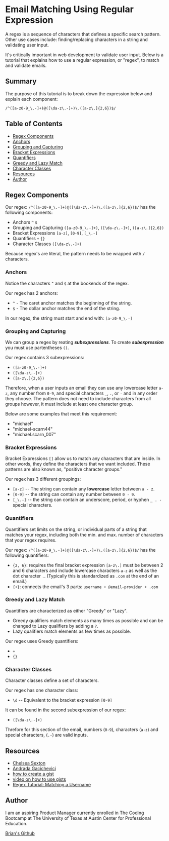 # Email Matching Using Regular Expression

A regex is a sequence of characters that defines a specific search pattern. Other use cases include: finding/replacing characters in a string and validating user input.

It's critically important in web development to validate user input. Below is a tutorial that explains how to use a regular expression, or "regex", to match and validate emails.

## Summary

The purpose of this tutorial is to break down the expression below and explain each component:

`/^([a-z0-9_\.-]+)@([\da-z\.-]+)\.([a-z\.]{2,6})$/` 


## Table of Contents

- [Regex Components](#regex-components)
- [Anchors](#anchors)
- [Grouping and Capturing](#grouping-and-capturing)
- [Bracket Expressions](#bracket-expressions)
- [Quantifiers](#quantifiers)
- [Greedy and Lazy Match](#greedy-and-lazy-match)
- [Character Classes](#character-classes)
- [Resources](#resources)
- [Author](#author)

## Regex Components

Our regex: `/^([a-z0-9_\.-]+)@([\da-z\.-]+)\.([a-z\.]{2,6})$/` has the following components:
- Anchors `^` `$`
- Grouping and Capturing `([a-z0-9_\.-]+)`, `([\da-z\.-]+)`, `([a-z\.]{2,6})`
- Bracket Expressions `[a-z]`, `[0-9]`, `[_\.-]`
- Quantifiers `+` `{}`
- Character Classes `([\da-z\.-]+)`

Because regex's are literal, the pattern needs to be wrapped with `/` characters.

### Anchors
Notice the characters `^` and `$` at the bookends of the regex.

Our regex has 2 anchors:
- `^` - The caret anchor matches the beginning of the string.
- `$` - The dollar anchor matches the end of the string.

In our regex, the string must start and end with: `[a-z0-9_\.-]`

### Grouping and Capturing
We can group a regex by reating ***subexpressions***. To create ***subexpression*** you must use partentheses `()`. 

Our regex contains 3 subexpressions:

- `([a-z0-9_\.-]+)`
- `([\da-z\.-]+)`
- `([a-z\.]{2,6})`

Therefore, when a user inputs an email they can use any lowercase letter `a-z`, any number from `0-9`, and special characters `_`, `.`, or `-` and in any order they choose. The pattern does not need to include characters from all groups however, it must include at least one character group.

Below are some examples that meet this requirement:
- "michael"
- "michael-scarn44"
- "michael.scarn_007"

### Bracket Expressions
Bracket Expressions `[]` allow us to match any characters that are inside. In other words, they define the characters that we want included. These patterns are also known as, "positive character groups."

Our regex has 3 different groupings:
- `[a-z]` -- The string can contain any **lowercase** letter between `a - z`. 
- `[0-9]` -- the string can contain any number between `0 - 9`.
- `[_\.-]` -- the string can contain an underscore, period, or hyphen `_ . -` special characters.

### Quantifiers
Quantifiers set limits on the string, or individual parts of a string that matches your regex, including both the min. and max. number of characters that your regex requires.

Our regex: `/^([a-z0-9_\.-]+)@([\da-z\.-]+)\.([a-z\.]{2,6})$/` has the following quantifiers:
- `{2, 6}`: requires the final bracket expression `[a-z\.]` must be between 2 and 6 characters and include lowercase characters `a-z` as well as the dot character `.`.
(Typically this is standardized as `.com` at the end of an email.)
- `{+}`: connects the email's 3 parts: `username + @email-provider + .com`

### Greedy and Lazy Match
Quantifiers are characterized as either "Greedy" or "Lazy".

- Greedy qualifiers match elements as many times as possible and can be changed to Lazy qualifiers by adding a `?`.
- Lazy qualifiers match elements as few times as possible.

Our regex uses Greedy quantifiers:
- `+`
- `{}`

### Character Classes
Character classes define a set of characters. 

Our regex has one character class:
- `\d` -- Equivalent to the bracket expression `[0-9]`

It can be found in the second subexpression of our regex: 

- `([\da-z\.-]+)`

Threfore for this section of the email, numbers (`0-9`), characters (`a-z`) and special characters, (`.-`) are valid inputs.

## Resources
- [Chelsea Sexton](https://github.com/chelsea314)
- [Andrada Gacichevici](https://gist.github.com/andradag)
- [how to create a gist](https://help.github.com/en/github/writing-on-github/creating-gists)
- [video on how to use gists](https://www.youtube.com/watch?v=wc2NlcWjQHw)
- [Regex Tutorial: Matching a Username](https://coding-boot-camp.github.io/full-stack/computer-science/regex-tutorial)

## Author

I am an aspiring Product Manager currently enrolled in The Coding Bootcamp at The University of Texas at Austin Center for Professional Education.

[Brian's Github](https://github.com/BrianLalli)
